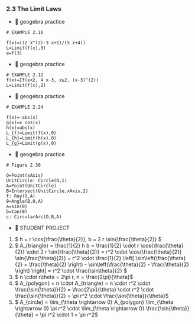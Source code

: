 ### 2.3 The Limit Laws


- 🎯 geogebra practice 

```
# EXAMPLE 2.16

f(x)=((2 x^(2)-3 x+1)/(5 x+4))
L=Limit(f(x),3)
a=f(3)
```


- 🎯 geogebra practice 

```
# EXAMPLE 2.12
f(x)=If(x<2, 4 x-3, x≥2, (x-3)^(2))
L=Limit(f(x),2)
```


- 🎯 geogebra practice 

```
# EXAMPLE 2.24

f(x)=-abs(x)
g(x)=x cos(x)
h(x)=abs(x)
L_{f}=Limit(f(x),0)
L_{h}=Limit(h(x),0)
L_{g}=Limit(g(x),0)
```


- 🎯 geogebra practice 

```
# Figure 2.30

O=Point(xAxis)
UnitCircle: Circle(O,1)
A=Point(UnitCircle)
B=Intersect(UnitCircle,xAxis,2)
f: Ray(O,A)
θ=Angle(B,O,A)
a=sin(θ)
b=tan(θ)
c: CircularArc(O,B,A)
```

- 🎁 STUDENT PROJECT
1. $ h = r \cos{\frac{\theta}{2}}, b = 2 r \sin{\frac{\theta}{2}} $
2. $ A_{triangle} = \frac{1}{2} h b  = \frac{1}{2} \cdot r \cos{\frac{\theta}{2}} \cdot 2 r \sin{\frac{\theta}{2}} =  r^2 \cdot \cos{\frac{\theta}{2}} \sin{\frac{\theta}{2}}  = r^2 \cdot \frac{1}{2} \left[ \sin\left(\frac{\theta}{2} +  \frac{\theta}{2} \right) - \sin\left(\frac{\theta}{2} - \frac{\theta}{2} \right) \right] = r^2 \cdot \frac{\sin\theta}{2} $
3. $ n \cdot r\theta  = 2\pi r, n = \frac{2\pi}{\theta}$
4. $ A_{polygon} = n \cdot A_{triangle} = n \cdot r^2 \cdot \frac{\sin{\theta}}{2} = \frac{2\pi}{\theta} \cdot r^2 \cdot \frac{\sin{\theta}}{2} = \pi r^2 \cdot \frac{\sin{\theta}}{\theta}$
5. $ A_{circle} = \lim_{\theta \rightarrow 0} A_{polygon} \lim_{\theta \rightarrow 0} \pi r^2 \cdot \lim_{\theta \rightarrow 0} \frac{\sin{\theta}}{\theta} = \pi r^2 \cdot 1 = \pi r^2$










